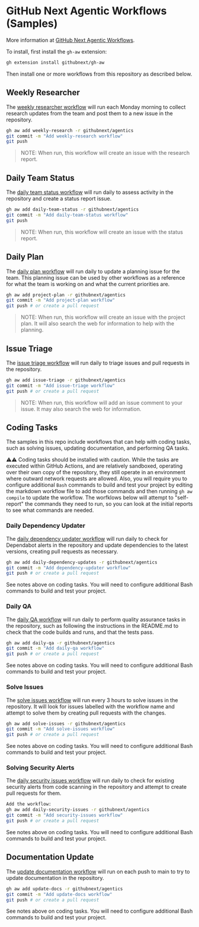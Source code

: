 # GitHub Next Agentic Workflows (Samples)

More information at [GitHub Next Agentic Workflows](https://github.com/githubnext/gh-aw?tab=readme-ov-file).

To install, first install the `gh-aw` extension:

```bash 
gh extension install githubnext/gh-aw
```

Then install one or more workflows from this repository as described below.

## Weekly Researcher

The [weekly researcher workflow](workflows/weekly-research.md?plain=1) will run each Monday morning to collect research updates from the team and post them to a new issue in the repository.

```bash
gh aw add weekly-research -r githubnext/agentics
git commit -m "Add weekly-research workflow"
git push
```

> NOTE: When run, this workflow will create an issue with the research report.

## Daily Team Status

The [daily team status workflow](workflows/daily-team-status.md?plain=1) will run daily to assess activity in the repository and create a status report issue.

```bash
gh aw add daily-team-status -r githubnext/agentics
git commit -m "Add daily-team-status workflow"
git push
```

> NOTE: When run, this workflow will create an issue with the status report.

## Daily Plan

The [daily plan workflow](workflows/daily-plan.md?plain=1) will run daily to update a planning issue for the team. This planning issue can be used by other workflows as a reference for what the team is working on and what the current priorities are.

```bash
gh aw add project-plan -r githubnext/agentics
git commit -m "Add project-plan workflow"
git push # or create a pull request
```

> NOTE: When run, this workflow will create an issue with the project plan. It will also search the web for information to help with the planning.

## Issue Triage

The [issue triage workflow](workflows/issue-triage.md?plain=1) will run daily to triage issues and pull requests in the repository.

```bash
gh aw add issue-triage -r githubnext/agentics
git commit -m "Add issue-triage workflow"
git push # or create a pull request
```

> NOTE: When run, this workflow will add an issue comment to your issue. It may also search the web for information.

## Coding Tasks

The samples in this repo include workflows that can help with coding tasks, such as solving issues, updating documentation, and performing QA tasks.

⚠️⚠️ Coding tasks should be installed with caution. While the tasks are executed within GitHub Actions, and are relatively sandboxed, operating over their own copy of the repository, they still operate in an environment where outward network requests are allowed. Also, you will require you to configure additional `Bash` commands to build and test your project by editing the markdown workflow file to add those commands and then running `gh aw compile` to update the workflow. The worfklows below will attempt to "self-report" the commands they need to run, so you can look at the initial reports to see what commands are needed.

### Daily Dependency Updater

The [daily dependency updater workflow](workflows/daily-dependency-updates.md?plain=1) will run daily to check for Dependabot alerts in the repository and update dependencies to the latest versions, creating pull requests as necessary.

```bash
gh aw add daily-dependency-updates -r githubnext/agentics
git commit -m "Add dependency-updater workflow"
git push # or create a pull request
```

See notes above on coding tasks. You will need to configure additional Bash commands to build and test your project. 

### Daily QA 

The [daily QA workflow](workflows/daily-qa.md?plain=1) will run daily to perform quality assurance tasks in the repository, such as following the instructions in the README.md to check that the code builds and runs, and that the tests pass.

```bash
gh aw add daily-qa -r githubnext/agentics
git commit -m "Add daily-qa workflow"
git push # or create a pull request
```

See notes above on coding tasks. You will need to configure additional Bash commands to build and test your project. 

### Solve Issues

The [solve issues workflow](workflows/solve-issues.md?plain=1) will run every 3 hours to solve issues in the repository. It will look for issues labelled with the workflow name and attempt to solve them by creating pull requests with the changes.

```bash
gh aw add solve-issues -r githubnext/agentics
git commit -m "Add solve-issues workflow"
git push # or create a pull request
```

See notes above on coding tasks. You will need to configure additional Bash commands to build and test your project. 

### Solving Security Alerts

The [daily security issues workflow](workflows/daily-security-issues.md?plain=1) will run daily to check for existing security alerts from code scanning in the repository and attempt to create pull requests for them.

```bash
Add the workflow:
gh aw add daily-security-issues -r githubnext/agentics
git commit -m "Add security-issues workflow"
git push # or create a pull request
```

See notes above on coding tasks. You will need to configure additional Bash commands to build and test your project. 

## Documentation Update

The [update documentation workflow](workflows/update-docs.md?plain=1) will run on each push to main to try to update documentation in the repository.

```bash
gh aw add update-docs -r githubnext/agentics
git commit -m "Add update-docs workflow"
git push # or create a pull request
```

See notes above on coding tasks. You will need to configure additional Bash commands to build and test your project. 
